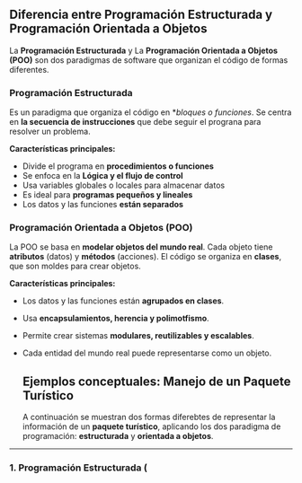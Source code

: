 ## Diferencia entre Programación Estructurada y Programación Orientada a Objetos 
La **Programación Estructurada** y La **Programación Orientada a Objetos (POO)** son dos paradigmas de software que organizan el código de formas diferentes.

### Programación Estructurada 
Es un paradigma que organiza el código en **bloques o funciones*.
Se centra en **la secuencia de instrucciones** que debe seguir el prograna para resolver un problema.

**Características principales:**
- Divide el programa en **procedimientos o funciones**
- Se enfoca en la **Lógica y el flujo de control**
- Usa variables globales o locales para almacenar datos
- Es ideal para **programas pequeños y lineales**
- Los datos y las funciones **están separados**


### Programación Orientada a Objetos (POO)
La POO se basa en **modelar objetos del mundo real**.
Cada objeto tiene **atributos** (datos) y **métodos** (acciones).
El código se organiza en **clases**, que son moldes para crear objetos. 

**Características principales:**
- Los datos y las funciones están **agrupados en clases**.
- Usa **encapsulamientos, herencia y polimotfismo**.
- Permite crear sistemas **modulares, reutilizables y escalables**.
- Cada entidad del mundo real puede representarse como un objeto.

  ## Ejemplos conceptuales: Manejo de un Paquete Turístico

  A continuación se muestran dos formas diferebtes de representar la información de un **paquete turístico**, aplicando los dos paradigma de programación: **estructurada** y **orientada a objetos**.

---

### 1. Programación Estructurada (

  
